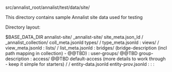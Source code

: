 src/annalist_root/annalist/test/data/site/

This directory contains sample Annalist site data used for testing

Directory layout:

  $BASE_DATA_DIR
    annalist-site/
      _annalist-site/
        site_meta.json_ld
      <collection-id>/
        _annalist_collection/
          coll_meta.jsonld
          types/
            <type-id>/
              type_meta.jsonld
             :
          views/
            <view-id>/
              view_meta.jsonld
             :
          lists/
            <list-id>/
              list_meta.jsonld
             :
          bridges/
            (bridge-description (incl path mapping in collection) - @@TBD)
             :
          user-groups/  @@TBD
            group-description
             :
          access/  @@TBD
            default-access
            (more details to work through - keep it simple for starters)
        <type-id>/
          <entity-id>/
            entity-data.jsonld
            entity-prov.jsonld
           :
         :
       :
